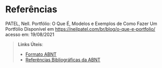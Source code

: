 # Referências

PATEL, Nell. Portfólio: O Que É, Modelos e Exemplos de Como Fazer Um Portfólio
Disponível em https://neilpatel.com/br/blog/o-que-e-portfolio/  acesso em: 19/08/2021


> **Links Úteis**:
> - [Formato ABNT](https://www.normastecnicas.com/abnt/trabalhos-academicos/referencias/)
> - [Referências Bibliográficas da ABNT](https://comunidade.rockcontent.com/referencia-bibliografica-abnt/)
